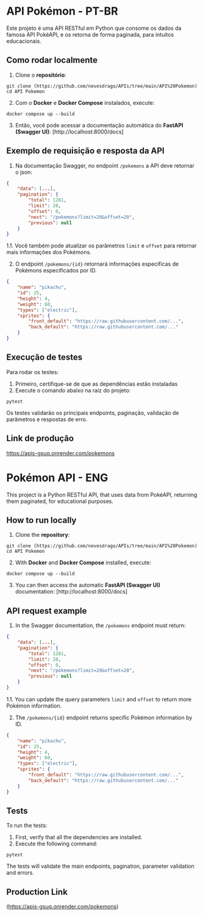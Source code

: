 # API Pokémon - PT-BR 
Este projeto é uma API RESTful em Python que consome os dados da famosa API PokéAPI, e os retorna de forma paginada, para intuitos educacionais.

## Como rodar localmente

1. Clone o **repositório**:
```
git clone (https://github.com/nevesdrago/APIs/tree/main/API%20Pokemon)
cd API Pokemon
```

2. Com o **Docker** e **Docker Compose** instalados, execute:
```
docker compose up --build
```

3. Então, você pode acessar a documentação automática do **FastAPI (Swagger UI)**:
[http://localhost:8000/docs]

## Exemplo de requisição e resposta da API

1. Na documentação Swagger, no endpoint `/pokemons` a API deve retornar o json:

```json
{
    "data": [...],
    "pagination": {
        "total": 1281,
        "limit": 20,
        "offset": 0,
        "next": "/pokemons?limit=20&offset=20",
        "previous": null    
    }
}
```
1.1. Você também pode atualizar os parâmetros `limit` e `offset` para retornar mais informações dos Pokémons. 



2. O endpoint `/pokemons/{id}` retornará informações específicas de Pokémons especificados por ID.
```json
{
    "name": "pikachu",
    "id": 25,
    "height": 4,
    "weight": 60,
    "types": ["electric"],
    "sprites": {
        "front_default": "https://raw.githubusercontent.com/...",
        "back_default": "https://raw.githubusercontent.com/..."
    } 
}
```

## Execução de testes

Para rodar os testes:

1. Primeiro, certifique-se de que as dependências estão instaladas 
2. Execute o comando abaixo na raiz do projeto:

```
pytest
```

Os testes validarão os principais endpoints, paginação, validação de parâmetros e respostas de erro.

## Link de produção

https://apis-gsuq.onrender.com/pokemons

# Pokémon API - ENG

This project is a Python RESTful API, that uses data from PokéAPI, returning them paginated, for educational purposes.

## How to run locally

1. Clone the **repository**:
```
git clone (https://github.com/nevesdrago/APIs/tree/main/API%20Pokemon)
cd API Pokemon
```

2. With **Docker** and **Docker Compose** installed, execute:
```
docker compose up --build
```

3. You can then access the automatic **FastAPI (Swagger UI)** documentation:
[http://localhost:8000/docs]

## API request example

1. In the Swagger documentation, the `/pokemons` endpoint must return: 

```json
{
    "data": [...],
    "pagination": {
        "total": 1281,
        "limit": 20,
        "offset": 0,
        "next": "/pokemons?limit=20&offset=20",
        "previous": null    
    }
}
```
1.1. You can update the query parameters `limit` and `offset` to return more Pokémon information.


2. The `/pokemons/{id}` endpoint returns specific Pokémon information by ID.
```json
{
    "name": "pikachu",
    "id": 25,
    "height": 4,
    "weight": 60,
    "types": ["electric"],
    "sprites": {
        "front_default": "https://raw.githubusercontent.com/...",
        "back_default": "https://raw.githubusercontent.com/..."
    } 
}
```

## Tests

To run the tests:

1. First, verify that all the dependencies are installed.
2. Execute the following command:

```
pytest
```

The tests will validate the main endpoints, pagination, parameter validation and errors.

## Production Link

(https://apis-gsuq.onrender.com/pokemons)





